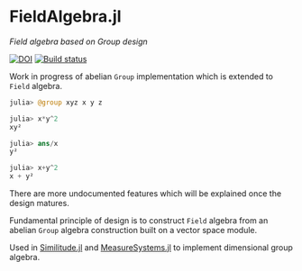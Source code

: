 # FieldAlgebra.jl

*Field algebra based on Group design*

[![DOI](https://zenodo.org/badge/538546202.svg)](https://zenodo.org/badge/latestdoi/538546202)
[![Build status](https://ci.appveyor.com/api/projects/status/p8yu8cth0eoctd54?svg=true)](https://ci.appveyor.com/project/chakravala/fieldalgebra-jl)

Work in progress of abelian `Group` implementation which is extended to `Field` algebra.
```Julia
julia> @group xyz x y z

julia> x*y^2
xy²

julia> ans/x
y²

julia> x+y^2
x + y²
```
There are more undocumented features which will be explained once the design matures.

Fundamental principle of design is to construct `Field` algebra from an abelian `Group` algebra construction built on a vector space module.

Used in [Similitude.jl](https://github.com/chakravala/Similitude.jl) and [MeasureSystems.jl](https://github.com/chakravala/MeasureSystems.jl) to implement dimensional group algebra.
